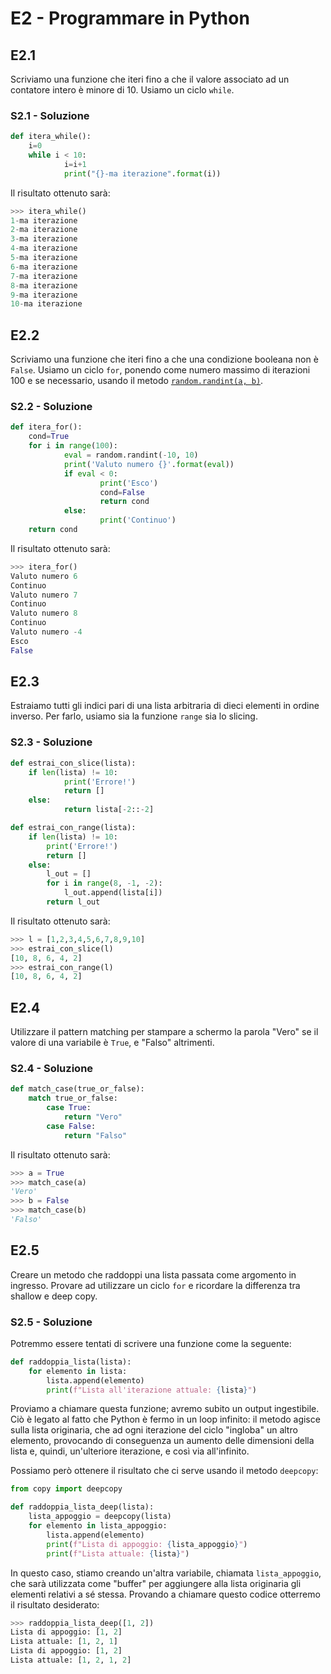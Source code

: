# E2 - Programmare in Python

## E2.1

Scriviamo una funzione che iteri fino a che il valore associato ad un contatore intero è minore di 10. Usiamo un ciclo `while`.

### S2.1 - Soluzione

```py
def itera_while():
    i=0
    while i < 10:
            i=i+1
            print("{}-ma iterazione".format(i))
```

Il risultato ottenuto sarà:

```py
>>> itera_while()
1-ma iterazione
2-ma iterazione
3-ma iterazione
4-ma iterazione
5-ma iterazione
6-ma iterazione
7-ma iterazione
8-ma iterazione
9-ma iterazione
10-ma iterazione
```

## E2.2

Scriviamo una funzione che iteri fino a che una condizione booleana non è `False`. Usiamo un ciclo `for`, ponendo come numero massimo di iterazioni 100 e se necessario, usando il metodo [`random.randint(a, b)`](https://docs.python.org/3/library/random.html#random.randint).

### S2.2 - Soluzione

```py
def itera_for():
    cond=True
    for i in range(100):
            eval = random.randint(-10, 10)
            print('Valuto numero {}'.format(eval))
            if eval < 0:
                    print('Esco')
                    cond=False
                    return cond
            else:
                    print('Continuo')
    return cond
```

Il risultato ottenuto sarà:

```py
>>> itera_for()
Valuto numero 6
Continuo
Valuto numero 7
Continuo
Valuto numero 8
Continuo
Valuto numero -4
Esco
False
```

## E2.3

Estraiamo tutti gli indici pari di una lista arbitraria di dieci elementi in ordine inverso. Per farlo, usiamo sia la funzione `range` sia lo slicing.

### S2.3 - Soluzione

```py
def estrai_con_slice(lista):
    if len(lista) != 10:
            print('Errore!')
            return []
    else:
            return lista[-2::-2]

def estrai_con_range(lista):
    if len(lista) != 10:
        print('Errore!')
        return []
    else:
        l_out = []
        for i in range(8, -1, -2):
            l_out.append(lista[i])
        return l_out
```

Il risultato ottenuto sarà:

```py
>>> l = [1,2,3,4,5,6,7,8,9,10]
>>> estrai_con_slice(l)
[10, 8, 6, 4, 2]
>>> estrai_con_range(l)
[10, 8, 6, 4, 2]
```

## E2.4

Utilizzare il pattern matching per stampare a schermo la parola "Vero" se il valore di una variabile è `True`, e "Falso" altrimenti.

### S2.4 - Soluzione

```py
def match_case(true_or_false):
    match true_or_false:
        case True:
            return "Vero"
        case False:
            return "Falso"
```

Il risultato ottenuto sarà:

```py
>>> a = True
>>> match_case(a)
'Vero'
>>> b = False
>>> match_case(b)
'Falso'
```

## E2.5

Creare un metodo che raddoppi una lista passata come argomento in ingresso. Provare ad utilizzare un ciclo `for` e ricordare la differenza tra shallow e deep copy.

### S2.5 - Soluzione

Potremmo essere tentati di scrivere una funzione come la seguente:

```py
def raddoppia_lista(lista):
    for elemento in lista:
        lista.append(elemento)
        print(f"Lista all'iterazione attuale: {lista}")
```

Proviamo a chiamare questa funzione; avremo subito un output ingestibile. Ciò è legato al fatto che Python è fermo in un loop infinito: il metodo agisce sulla lista originaria, che ad ogni iterazione del ciclo "ingloba" un altro elemento, provocando di conseguenza un aumento delle dimensioni della lista e, quindi, un'ulteriore iterazione, e così via all'infinito.

Possiamo però ottenere il risultato che ci serve usando il metodo `deepcopy`:

```py
from copy import deepcopy

def raddoppia_lista_deep(lista):
    lista_appoggio = deepcopy(lista)
    for elemento in lista_appoggio:
        lista.append(elemento)
        print(f"Lista di appoggio: {lista_appoggio}")
        print(f"Lista attuale: {lista}")
```

In questo caso, stiamo creando un'altra variabile, chiamata `lista_appoggio`, che sarà utilizzata come "buffer" per aggiungere alla lista originaria gli elementi relativi a sé stessa. Provando a chiamare questo codice otterremo il risultato desiderato:

```py
>>> raddoppia_lista_deep([1, 2])
Lista di appoggio: [1, 2]
Lista attuale: [1, 2, 1]
Lista di appoggio: [1, 2]
Lista attuale: [1, 2, 1, 2]
```
